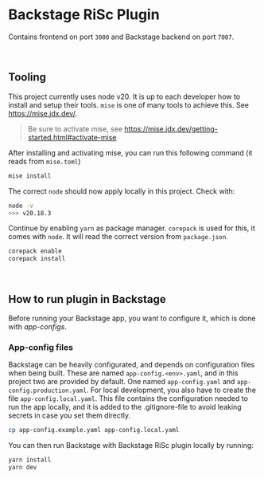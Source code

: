 # Backstage RiSc Plugin

Contains frontend on port `3000` and Backstage backend on port `7007`.

<br>

## Tooling

This project currently uses node v20. It is up to each developer how to install and setup their tools.
`mise` is one of many tools to achieve this. See https://mise.jdx.dev/.
> Be sure to activate mise, see https://mise.jdx.dev/getting-started.html#activate-mise

After installing and activating mise, you can run this following command (it reads from `mise.toml`)

```sh
mise install
```

The correct `node` should now apply locally in this project. Check with:
```sh
node -v
>>> v20.18.3
```

Continue by enabling `yarn` as package manager. `corepack` is used for this, it comes with `node`.
It will read the correct version from `package.json`.
```sh
corepack enable
corepack install
```

<br>

## How to run plugin in Backstage

Before running your Backstage app, you want to configure it, which is done with _app-configs_.

### App-config files

Backstage can be heavily configurated, and depends on configuration files when being built.
These are named `app-config.<env>.yaml`, and in this project two are provided by default. One named `app-config.yaml` and `app-config.production.yaml`.
For local development, you also have to create the file `app-config.local.yaml`. This file contains the configuration needed to run the app locally, and it is added to the .gitignore-file to avoid leaking secrets in case you set them directly.

```sh
cp app-config.example.yaml app-config.local.yaml
```

You can then run Backstage with Backstage RiSc plugin locally by running:

```sh
yarn install
yarn dev
```